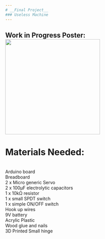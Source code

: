 ```yaml
---
# __Final Project__
### Useless Machine
---
```

Work in Progress Poster:
<img src="https://cdn.discordapp.com/attachments/667962453283569666/746035095848353822/Untitled-1.png" height="300" />
---
# Materials Needed:
<br>
Arduino board 
<br>
Breadboard
<br>
2 x Micro generic Servo
<br>
2 x 100μF electrolytic capacitors
<br>
1 x 10kΩ resistor
<br>
1 x small SPDT switch
<br>
1 x simple ON/OFF switch
<br>
Hook up wires
<br>
9V battery
<br>
Acrylic Plastic
<br>
Wood glue and nails
<br>
3D Printed Small hinge
<br>

